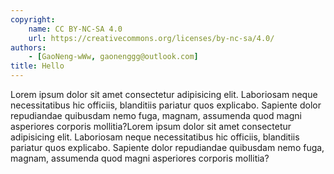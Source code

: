 ```yaml
---
copyright:
    name: CC BY-NC-SA 4.0
    url: https://creativecommons.org/licenses/by-nc-sa/4.0/
authors:
    - [GaoNeng-wWw, gaonenggg@outlook.com]
title: Hello
---
```


Lorem ipsum dolor sit amet consectetur adipisicing elit. Laboriosam neque necessitatibus hic officiis, blanditiis pariatur quos explicabo. Sapiente dolor repudiandae quibusdam nemo fuga, magnam, assumenda quod magni asperiores corporis mollitia?Lorem ipsum dolor sit amet consectetur adipisicing elit. Laboriosam neque necessitatibus hic officiis, blanditiis pariatur quos explicabo. Sapiente dolor repudiandae quibusdam nemo fuga, magnam, assumenda quod magni asperiores corporis mollitia?